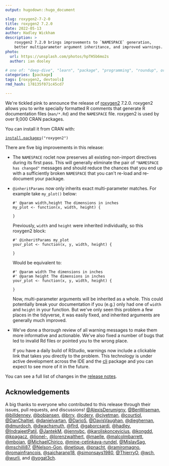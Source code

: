 ```yaml
---
output: hugodown::hugo_document

slug: roxygen2-7-2-0
title: roxygen2 7.2.0
date: 2022-05-13
author: Hadley Wickham
description: >
    roxygen2 7.2.0 brings improvements to `NAMESPACE` generation, 
    better multiparameter argument inheritance, and improved warnings.
photo:
  url: https://unsplash.com/photos/hpTH5b6mo2s
  author: ian dooley

# one of: "deep-dive", "learn", "package", "programming", "roundup", or "other"
categories: [package] 
tags: [roxygen2, devtools]
rmd_hash: 178135f071c45cd7

---
```


<!--
TODO:
* [x] Look over / edit the post's title in the yaml
* [x] Edit (or delete) the description; note this appears in the Twitter card
* [x] Pick category and tags (see existing with [`hugodown::tidy_show_meta()`](https://rdrr.io/pkg/hugodown/man/use_tidy_post.html))
* [x] Find photo & update yaml metadata
* [x] Create `thumbnail-sq.jpg`; height and width should be equal
* [x] Create `thumbnail-wd.jpg`; width should be >5x height
* [x] [`hugodown::use_tidy_thumbnails()`](https://rdrr.io/pkg/hugodown/man/use_tidy_post.html)
* [x] Add intro sentence, e.g. the standard tagline for the package
* [x] [`usethis::use_tidy_thanks()`](https://usethis.r-lib.org/reference/use_tidy_thanks.html)
-->

We're tickled pink to announce the release of [roxygen2](https://roxygen2.r-lib.org) 7.2.0. roxygen2 allows you to write specially formatted R comments that generate R documentation files (`man/*.Rd`) and the `NAMESPACE` file. roxygen2 is used by over 9,000 CRAN packages.

You can install it from CRAN with:

<div class="highlight">

<pre class='chroma'><code class='language-r' data-lang='r'><span class='nf'><a href='https://rdrr.io/r/utils/install.packages.html'>install.packages</a></span><span class='o'>(</span><span class='s'>"roxygen2"</span><span class='o'>)</span></code></pre>

</div>

There are five big improvements in this release:

-   The `NAMESPACE` roclet now preserves all existing non-import directives during its first pass. This will generally eliminate the pair of `"NAMESPACE has changed"` messages and should reduce the chances that you end up with a sufficiently broken `NAMESPACE` that you can't re-load and re-document your package.

-   `@inheritParams` now only inherits exact multi-parameter matches. For example take `my_plot()` below:

    <div class="highlight">

    <pre class='chroma'><code class='language-r' data-lang='r'><span class='c'>#' @param width,height The dimensions in inches</span>
    <span class='nv'>my_plot</span> <span class='o'>&lt;-</span> <span class='kr'>function</span><span class='o'>(</span><span class='nv'>x</span>, <span class='nv'>width</span>, <span class='nv'>height</span><span class='o'>)</span> <span class='o'>&#123;</span>

    <span class='o'>&#125;</span></code></pre>

    </div>

    Previously, `width` and `height` were inherited individually, so this roxygen2 block:

    <div class="highlight">

    <pre class='chroma'><code class='language-r' data-lang='r'><span class='c'>#' @inheritParams my_plot</span>
    <span class='nv'>your_plot</span> <span class='o'>&lt;-</span> <span class='kr'>function</span><span class='o'>(</span><span class='nv'>x</span>, <span class='nv'>y</span>, <span class='nv'>width</span>, <span class='nv'>height</span><span class='o'>)</span> <span class='o'>&#123;</span>

    <span class='o'>&#125;</span> </code></pre>

    </div>

    Would be equivalent to:

    <div class="highlight">

    <pre class='chroma'><code class='language-r' data-lang='r'><span class='c'>#' @param width The dimensions in inches</span>
    <span class='c'>#' @param height The dimensions in inches</span>
    <span class='nv'>your_plot</span> <span class='o'>&lt;-</span> <span class='kr'>function</span><span class='o'>(</span><span class='nv'>x</span>, <span class='nv'>y</span>, <span class='nv'>width</span>, <span class='nv'>height</span><span class='o'>)</span> <span class='o'>&#123;</span>

    <span class='o'>&#125;</span> </code></pre>

    </div>

    Now, multi-parameter arguments will be inherited as a whole. This could potentially break your documentation if you (e.g.) only had one of `width` and `height` in your function. But we've only seen this problem a few places in the tidyverse, it was easily fixed, and inherited arguments are generally much improved.

-   We've done a thorough review of all warning messages to make them more informative and actionable. We've also fixed a number of bugs that led to invalid Rd files or pointed you to the wrong place.

    If you have a daily build of RStudio, warnings now include a clickable link that takes you directly to the problem. This technology is under active development across the IDE and the [cli](https://cli.r-lib.org) package and you can expect to see more of it in the future.

You can see a full list of changes in the [release notes](https://github.com/r-lib/roxygen2/blob/main/NEWS.md).

## Acknowledgements

A big thanks to everyone who contributed to this release through their issues, pull requests, and discussions! [@AlexisDerumigny](https://github.com/AlexisDerumigny), [@BenWiseman](https://github.com/BenWiseman), [@billdenney](https://github.com/billdenney), [@bobjansen](https://github.com/bobjansen), [@brry](https://github.com/brry), [@cderv](https://github.com/cderv), [@cjyetman](https://github.com/cjyetman), [@courtiol](https://github.com/courtiol), [@DanChaltiel](https://github.com/DanChaltiel), [@danielvartan](https://github.com/danielvartan), [@DarioS](https://github.com/DarioS), [@DavisVaughan](https://github.com/DavisVaughan), [@dieghernan](https://github.com/dieghernan), [@dmurdoch](https://github.com/dmurdoch), [@dwachsmuth](https://github.com/dwachsmuth), [@flrd](https://github.com/flrd), [@gaborcsardi](https://github.com/gaborcsardi), [@hadley](https://github.com/hadley), [@IndrajeetPatil](https://github.com/IndrajeetPatil), [@JantekM](https://github.com/JantekM), [@jennybc](https://github.com/jennybc), [@karoliskoncevicius](https://github.com/karoliskoncevicius), [@kongdd](https://github.com/kongdd), [@kpagacz](https://github.com/kpagacz), [@lionel-](https://github.com/lionel-), [@lorenzwalthert](https://github.com/lorenzwalthert), [@maelle](https://github.com/maelle), [@malcolmbarrett](https://github.com/malcolmbarrett), [@mbojan](https://github.com/mbojan), [@MichaelChirico](https://github.com/MichaelChirico), [@mine-cetinkaya-rundel](https://github.com/mine-cetinkaya-rundel), [@MislavSag](https://github.com/MislavSag), [@mschilli87](https://github.com/mschilli87), [@Nelson-Gon](https://github.com/Nelson-Gon), [@netique](https://github.com/netique), [@pnacht](https://github.com/pnacht), [@ramiromagno](https://github.com/ramiromagno), [@romainfrancois](https://github.com/romainfrancois), [@saicharanp18](https://github.com/saicharanp18), [@simonsays1980](https://github.com/simonsays1980), [@ThierryO](https://github.com/ThierryO), [@wch](https://github.com/wch), [@wurli](https://github.com/wurli), and [@yogat3ch](https://github.com/yogat3ch).

